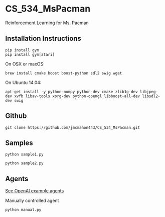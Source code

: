 # CS_534_MsPacman
Reinforcement Learning for Ms. Pacman

## Installation Instructions
```
pip install gym
pip install gym[atari]
```

On OSX or maxOS:
```
brew install cmake boost boost-python sdl2 swig wget
```

On Ubuntu 14.04:
```
apt-get install -y python-numpy python-dev cmake zlib1g-dev libjpeg-dev xvfb libav-tools xorg-dev python-opengl libboost-all-dev libsdl2-dev swig
```

## Github
```
git clone https://github.com/jmcmahon443/CS_534_MsPacman.git
```

## Samples
```
python sample1.py
```
```
python sample2.py
```

## Agents
[See OpenAI example agents](https://github.com/openai/gym/tree/master/examples/agents)

Manually controlled agent
```
python manual.py
```